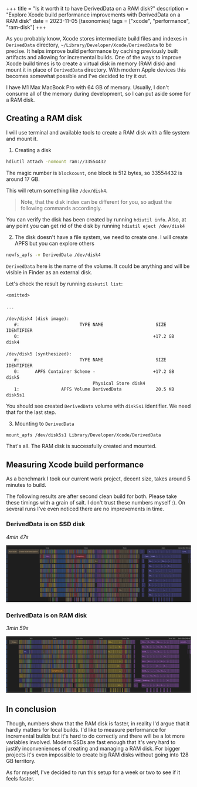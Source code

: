 +++
title = "Is it worth it to have DerivedData on a RAM disk?"
description = "Explore Xcode build performance improvements with DerivedData on a RAM disk"
date = 2023-11-05
[taxonomies]
tags = ["xcode", "performance", "ram-disk"]
+++

As you probably know, Xcode stores intermediate build files and indexes in
`DerivedData` directory, `~/Library/Developer/Xcode/DerivedData` to be precise.
It helps improve build performance by caching previously built artifacts
and allowing for incremental builds. One of the ways to improve Xcode build
times is to create a virtual disk in memory (RAM disk) and mount it in place
of `DerivedData` directory. With modern Apple devices this becomes somewhat
possible and I've decided to try it out.

I have M1 Max MacBook Pro with 64 GB of memory. Usually, I don't consume all of
the memory during development, so I can put aside some for a RAM disk.

## Creating a RAM disk

I will use terminal and available tools to create a RAM disk with a file system
and mount it.

1. Creating a disk

```bash
hdiutil attach -nomount ram://33554432
```

The magic number is `blockcount`, one block is 512 bytes, so 33554432 is around
17 GB.

This will return something like `/dev/disk4`. 

> Note, that the disk index can be different for you, so adjust the following
commands accordingly.

You can verify the disk has been created by running `hdiutil info`. Also, at any
point you can get rid of the disk by running `hdiutil eject /dev/disk4`

2. The disk doesn't have a file system, we need to create one. I will create
APFS but you can explore others

```bash
newfs_apfs -v DerivedData /dev/disk4
```

`DerivedData` here is the name of the volume. It could be anything and will be
visible in Finder as an external disk.

Let's check the result by running `diskutil list`:

```
<omitted>

...

/dev/disk4 (disk image):
   #:                       TYPE NAME                    SIZE       IDENTIFIER
   0:                                                   +17.2 GB    disk4

/dev/disk5 (synthesized):
   #:                       TYPE NAME                    SIZE       IDENTIFIER
   0:      APFS Container Scheme -                      +17.2 GB    disk5
                                 Physical Store disk4
   1:                APFS Volume DerivedData             20.5 KB    disk5s1
```

You should see created `DerivedData` volume with `disk5s1` identifier. We need
that for the last step.

3. Mounting to `DerivedData`

```bash
mount_apfs /dev/disk5s1 Library/Developer/Xcode/DerivedData
```

That's all. The RAM disk is successfully created and mounted.

## Measuring Xcode build performance

As a benchmark I took our current work project, decent size, takes around 5
minutes to build.

The following results are after second clean build for both. Please take these
timings with a grain of salt. I don't trust these numbers myself :). On several
runs I've even noticed there are no improvements in time.

### DerivedData is on SSD disk

_4min 47s_

![When DerivedData is on SSD disk](./disk-derived-data.png "When DerivedData is on SSD disk")

### DerivedData is on RAM disk

_3min 59s_

![When DerivedData is on RAM disk](./ram-derived-data.png "When DerivedData is on RAM disk")

## In conclusion

Though, numbers show that the RAM disk is faster, in reality I'd argue that
it hardly matters for local builds. I'd like to measure performance for
incremental builds but it's hard to do correctly and there will be a lot more
variables involved. Modern SSDs are fast enough that it's very hard to justify
inconveniences of creating and managing a RAM disk. For bigger projects it's
even impossible to create big RAM disks without going into 128 GB territory.

As for myself, I've decided to run this setup for a week or two to see if it
feels faster.
